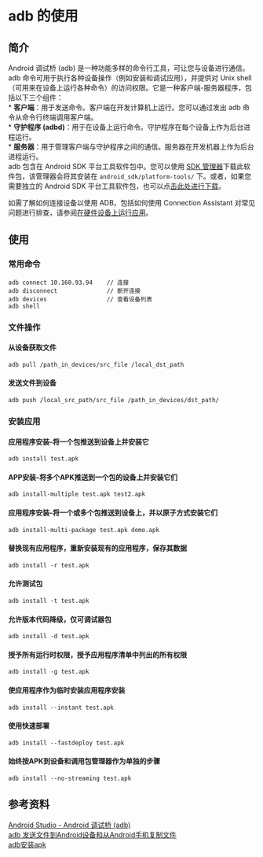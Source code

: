 # adb 的使用

## 简介

Android 调试桥 (adb)
是一种功能多样的命令行工具，可让您与设备进行通信。adb
命令可用于执行各种设备操作（例如安装和调试应用），并提供对 Unix
shell（可用来在设备上运行各种命令）的访问权限。它是一种客户端-服务器程序，包括以下三个组件：  
\* **客户端**：用于发送命令。客户端在开发计算机上运行。您可以通过发出
adb 命令从命令行终端调用客户端。  
\* **守护程序
(adbd)**：用于在设备上运行命令。守护程序在每个设备上作为后台进程运行。  
\*
**服务器**：用于管理客户端与守护程序之间的通信。服务器在开发机器上作为后台进程运行。  
adb 包含在 Android SDK 平台工具软件包中。您可以使用 [SDK
管理器](https://developer.android.google.cn/studio/intro/update#sdk-manager)下载此软件包，该管理器会将其安装在
`android_sdk/platform-tools/` 下。或者，如果您需要独立的 Android SDK
平台工具软件包，也可以点[击此处进行下载](https://developer.android.google.cn/studio/releases/platform-tools)。

如需了解如何连接设备以使用 ADB，包括如何使用 Connection Assistant
对常见问题进行排查，请参阅[在硬件设备上运行应用](https://developer.android.google.cn/studio/run/device)。

## 使用

### 常用命令

    adb connect 10.160.93.94    // 连接
    adb disconnect              // 断开连接
    adb devices                 // 查看设备列表
    adb shell

### 文件操作

#### 从设备获取文件

    adb pull /path_in_devices/src_file /local_dst_path

#### 发送文件到设备

    adb push /local_src_path/src_file /path_in_devices/dst_path/

### 安装应用

#### 应用程序安装-将一个包推送到设备上并安装它

    adb install test.apk

#### APP安装-将多个APK推送到一个包的设备上并安装它们

    adb install-multiple test.apk test2.apk

#### 应用程序安装-将一个或多个包推送到设备上，并以原子方式安装它们

    adb install-multi-package test.apk demo.apk

#### 替换现有应用程序，重新安装现有的应用程序，保存其数据

    adb install -r test.apk

#### 允许测试包

    adb install -t test.apk

#### 允许版本代码降级，仅可调试器包

    adb install -d test.apk

#### 授予所有运行时权限，授予应用程序清单中列出的所有权限

    adb install -g test.apk

#### 使应用程序作为临时安装应用程序安装

    adb install --instant test.apk

#### 使用快速部署

    adb install --fastdeploy test.apk

#### 始终按APK到设备和调用包管理器作为单独的步骤

    adb install --no-streaming test.apk

## 参考资料

[Android Studio - Android 调试桥
(adb)](https://developer.android.google.cn/studio/command-line/adb)  
[adb
发送文件到Android设备和从Android手机复制文件](https://blog.csdn.net/ezconn/article/details/85682916)  
[adb安装apk](https://blog.csdn.net/wqq1027/article/details/105510152)  
